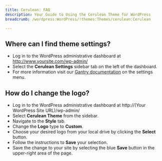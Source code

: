```yaml
---
title: Cerulean: FAQ
description: Your Guide to Using the Cerulean Theme for WordPress
breadcrumb: /wordpress:WordPress/!themes:Themes/cerulean:Cerulean

---
```


Where can I find theme settings?
-----
* Log in to the WordPress administrative dashboard at http://www.yoursite.com/wp-admin/
* Select the **Cerulean Settings** sidebar tab on the left of the dashboard.
* For more information visit our [Gantry documentation][gantry] on the settings menu.

How do I change the logo?
-----

* Log in to the WordPress administrative dashboard at http://(Your WordPress Site URL)/wp-admin/
* Select **Cerulean Theme** from the sidebar.
* Navigate to the **Style** tab.
* Change the **Logo** type to **Custom**.
* Choose your desired logo from your local drive by clicking the **Select** button.
* Follow the instructions to **Save** your selection.
* Save the change to your site by selecting the blue **Save** button in the upper-right area of the page.

[gantry]: http://gantry-framework.org/documentation/wordpress/configure/